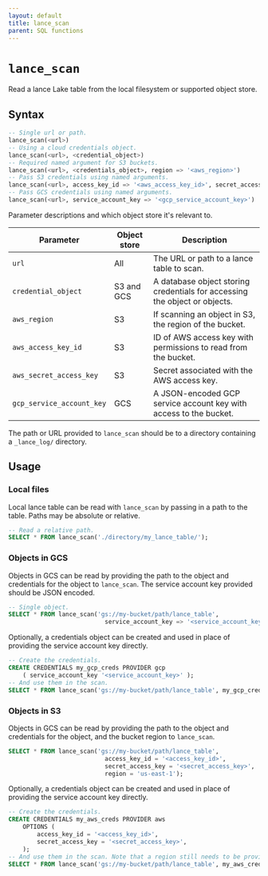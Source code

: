 ```yaml
---
layout: default
title: lance_scan
parent: SQL functions
---
```


# `lance_scan`

Read a lance Lake table from the local filesystem or supported object store.

## Syntax

```sql
-- Single url or path.
lance_scan(<url>)
-- Using a cloud credentials object.
lance_scan(<url>, <credential_object>)
-- Required named argument for S3 buckets.
lance_scan(<url>, <credentials_object>, region => '<aws_region>')
-- Pass S3 credentials using named arguments.
lance_scan(<url>, access_key_id => '<aws_access_key_id>', secret_access_key => '<aws_secret_access_key>', region => '<aws_region>')
-- Pass GCS credentials using named arguments.
lance_scan(<url>, service_account_key => '<gcp_service_account_key>')
```

Parameter descriptions and which object store it's relevant to.

| Parameter                 | Object store | Description                                                                |
| ------------------------- | ------------ | -------------------------------------------------------------------------- |
| `url`                     | All          | The URL or path to a lance table to scan.                                  |
| `credential_object`       | S3 and GCS   | A database object storing credentials for accessing the object or objects. |
| `aws_region`              | S3           | If scanning an object in S3, the region of the bucket.                     |
| `aws_access_key_id`       | S3           | ID of AWS access key with permissions to read from the bucket.             |
| `aws_secret_access_key`   | S3           | Secret associated with the AWS access key.                                 |
| `gcp_service_account_key` | GCS          | A JSON-encoded GCP service account key with access to the bucket.          |

The path or URL provided to `lance_scan` should be to a directory containing a
`_lance_log/` directory.

## Usage

### Local files

Local lance table can be read with `lance_scan` by passing in a path to the
table. Paths may be absolute or relative.

```sql
-- Read a relative path.
SELECT * FROM lance_scan('./directory/my_lance_table/');
```

### Objects in GCS

Objects in GCS can be read by providing the path to the object and credentials
for the object to `lance_scan`. The service account key provided should be
JSON encoded.

```sql
-- Single object.
SELECT * FROM lance_scan('gs://my-bucket/path/lance_table',
                           service_account_key => '<service_account_key>');
```

Optionally, a credentials object can be created and used in place of providing
the service account key directly.

```sql
-- Create the credentials.
CREATE CREDENTIALS my_gcp_creds PROVIDER gcp
    ( service_account_key '<service_account_key>' );
-- And use them in the scan.
SELECT * FROM lance_scan('gs://my-bucket/path/lance_table', my_gcp_creds);
```

### Objects in S3

Objects in GCS can be read by providing the path to the object and credentials
for the object, and the bucket region to `lance_scan`.

```sql
SELECT * FROM lance_scan('gs://my-bucket/path/lance_table',
                           access_key_id = '<access_key_id>',
                           secret_access_key = '<secret_access_key>',
                           region = 'us-east-1');
```

Optionally, a credentials object can be created and used in place of providing
the service account key directly.

```sql
-- Create the credentials.
CREATE CREDENTIALS my_aws_creds PROVIDER aws
    OPTIONS (
        access_key_id = '<access_key_id>',
        secret_access_key = '<secret_access_key>',
    );
-- And use them in the scan. Note that a region still needs to be provided.
SELECT * FROM lance_scan('gs://my-bucket/path/lance_table', my_aws_creds, region => 'us-east-1');
```
